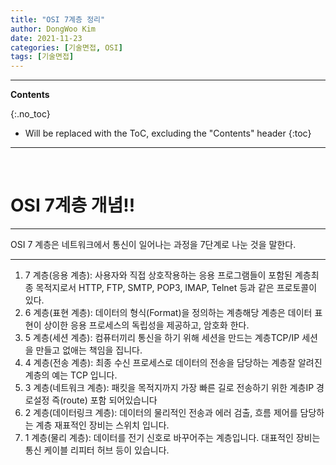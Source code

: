 ```yaml
---
title: "OSI 7계층 정리"
author: DongWoo Kim
date: 2021-11-23
categories: [기술면접, OSI]
tags: [기술면접]
---
```


---
**Contents**

{:.no_toc}

* Will be replaced with the ToC, excluding the "Contents" header
{:toc}
---

<br/>

# **OSI 7계층 개념!!**

---
OSI 7 계층은 네트워크에서 통신이 일어나는 과정을 7단계로 나눈 것을 말한다. 


---
1. 7 계층(응용 계층): 사용자와 직접 상호작용하는 응용 프로그램들이 포함된 계층최종 목적지로서 HTTP, FTP, SMTP, POP3, IMAP, Telnet 등과 같은 프로토콜이 있다.
2. 6 계층(표현 계층): 데이터의 형식(Format)을 정의하는 계층해당 계층은 데이터 표현이 상이한 응용 프로세스의 독립성을 제공하고, 암호화 한다.
3. 5 계층(세션 계층): 컴퓨터끼리 통신을 하기 위해 세션을 만드는 계층TCP/IP 세션을 만들고 없애는 책임을 집니다.
4. 4 계층(전송 계층): 최종 수신 프로세스로 데이터의 전송을 담당하는 계층잘 알려진 계층의 예는 TCP 입니다.
5. 3 계층(네트워크 계층): 패킷을 목적지까지 가장 빠른 길로 전송하기 위한 계층IP 경로설정 즉(route) 포함 되어있습니다
6. 2 계층(데이터링크 계층): 데이터의 물리적인 전송과 에러 검출, 흐름 제어를 담당하는 계층 재표적인 장비는 스위치 입니다.
7. 1 계층(물리 계층): 데이터를 전기 신호로 바꾸어주는 계층입니다. 대표적인 장비는 통신 케이블 리피터 허브 등이 있습니다.
